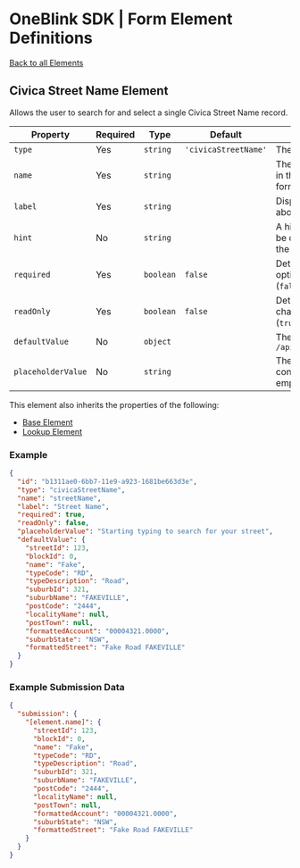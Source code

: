 # OneBlink SDK | Form Element Definitions

[Back to all Elements](./README.md)

## Civica Street Name Element

Allows the user to search for and select a single Civica Street Name record.

| Property           | Required | Type      | Default              | Description                                                                                 |
| ------------------ | -------- | --------- | -------------------- | ------------------------------------------------------------------------------------------- |
| `type`             | Yes      | `string`  | `'civicaStreetName'` | The type of Form Element Element.                                                           |
| `name`             | Yes      | `string`  |                      | The key that will be assigned a value in the submission data when the form is submitted.    |
| `label`            | Yes      | `string`  |                      | Display text presented to the user above the input by default.                              |
| `hint`             | No       | `string`  |                      | A hint triggered by an icon tooltip to be displayed when hovering beside the element label. |
| `required`         | Yes      | `boolean` | `false`              | Determine if this element requires an option to be selected (`true`) or not (`false`).      |
| `readOnly`         | Yes      | `boolean` | `false`              | Determine if this selected option be changed by the user (`false`) or not (`true`).         |
| `defaultValue`     | No       | `object`  |                      | The result of a request to Civica `/api/v2/streetregister/streetnames`                      |
| `placeholderValue` | No       | `string`  |                      | The content to appear in the form control when the form control is empty.                   |

This element also inherits the properties of the following:

- [Base Element](./base-element.md)
- [Lookup Element](./lookup-element.md)

### Example

```json
{
  "id": "b1311ae0-6bb7-11e9-a923-1681be663d3e",
  "type": "civicaStreetName",
  "name": "streetName",
  "label": "Street Name",
  "required": true,
  "readOnly": false,
  "placeholderValue": "Starting typing to search for your street",
  "defaultValue": {
    "streetId": 123,
    "blockId": 0,
    "name": "Fake",
    "typeCode": "RD",
    "typeDescription": "Road",
    "suburbId": 321,
    "suburbName": "FAKEVILLE",
    "postCode": "2444",
    "localityName": null,
    "postTown": null,
    "formattedAccount": "00004321.0000",
    "suburbState": "NSW",
    "formattedStreet": "Fake Road FAKEVILLE"
  }
}
```

### Example Submission Data

```json
{
  "submission": {
    "[element.name]": {
      "streetId": 123,
      "blockId": 0,
      "name": "Fake",
      "typeCode": "RD",
      "typeDescription": "Road",
      "suburbId": 321,
      "suburbName": "FAKEVILLE",
      "postCode": "2444",
      "localityName": null,
      "postTown": null,
      "formattedAccount": "00004321.0000",
      "suburbState": "NSW",
      "formattedStreet": "Fake Road FAKEVILLE"
    }
  }
}
```
